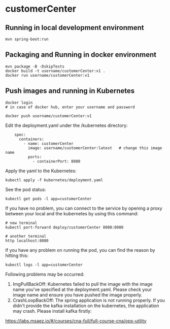 # customerCenter

## Running in local development environment

```
mvn spring-boot:run
```

## Packaging and Running in docker environment

```
mvn package -B -DskipTests
docker build -t username/customerCenter:v1 .
docker run username/customerCenter:v1
```

## Push images and running in Kubernetes

```
docker login 
# in case of docker hub, enter your username and password

docker push username/customerCenter:v1
```

Edit the deployment.yaml under the /kubernetes directory:
```
    spec:
      containers:
        - name: customerCenter
          image: username/customerCenter:latest   # change this image name
          ports:
            - containerPort: 8080

```

Apply the yaml to the Kubernetes:
```
kubectl apply -f kubernetes/deployment.yaml
```

See the pod status:
```
kubectl get pods -l app=customerCenter
```

If you have no problem, you can connect to the service by opening a proxy between your local and the kubernetes by using this command:
```
# new terminal
kubectl port-forward deploy/customerCenter 8080:8080

# another terminal
http localhost:8080
```

If you have any problem on running the pod, you can find the reason by hitting this:
```
kubectl logs -l app=customerCenter
```

Following problems may be occurred:

1. ImgPullBackOff:  Kubernetes failed to pull the image with the image name you've specified at the deployment.yaml. Please check your image name and ensure you have pushed the image properly.
1. CrashLoopBackOff: The spring application is not running properly. If you didn't provide the kafka installation on the kubernetes, the application may crash. Please install kafka firstly:

https://labs.msaez.io/#/courses/cna-full/full-course-cna/ops-utility

